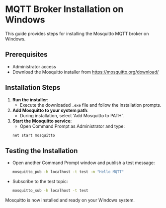 # MQTT Broker Installation on Windows

This guide provides steps for installing the Mosquitto MQTT broker on Windows.

## Prerequisites
- Administrator access
- Download the Mosquitto installer from https://mosquitto.org/download/

## Installation Steps
1. **Run the installer**:
   - Execute the downloaded `.exe` file and follow the installation prompts.
2. **Add Mosquitto to your system path**:
   - During installation, select 'Add Mosquitto to PATH'.
3. **Start the Mosquitto service**:
   - Open Command Prompt as Administrator and type:
   ```cmd
   net start mosquitto
   ```

## Testing the Installation
- Open another Command Prompt window and publish a test message:
  ```cmd
  mosquitto_pub -h localhost -t test -m "Hello MQTT"
  ```
- Subscribe to the test topic:
  ```cmd
  mosquitto_sub -h localhost -t test
  ```

Mosquitto is now installed and ready on your Windows system.
